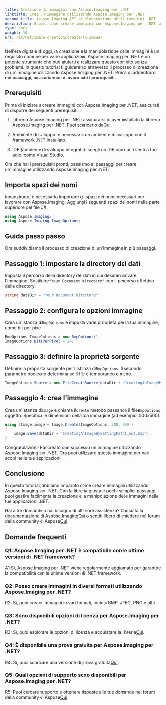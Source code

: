 ```yaml
---
title: Creazione di immagini con Aspose.Imaging per .NET
linktitle: Crea un'immagine utilizzando Aspose.Imaging per .NET
second_title: Aspose.Imaging API di elaborazione delle immagini .NET
description: Scopri come creare immagini con Aspose.Imaging per .NET in questo tutorial completo.
type: docs
weight: 10
url: /it/net/image-creation/create-an-image/
---
```

Nell'era digitale di oggi, la creazione e la manipolazione delle immagini è un requisito comune per varie applicazioni. Aspose.Imaging per .NET è un potente strumento che può aiutarti a realizzare questo compito senza problemi. In questo tutorial ti guideremo attraverso il processo di creazione di un'immagine utilizzando Aspose.Imaging per .NET. Prima di addentrarci nei passaggi, assicuriamoci di avere tutti i prerequisiti.

## Prerequisiti

Prima di iniziare a creare immagini con Aspose.Imaging per .NET, assicurati di disporre dei seguenti prerequisiti:

1.  Libreria Aspose.Imaging per .NET: assicurarsi di aver installato la libreria Aspose.Imaging per .NET. Puoi scaricarlo da[Qui](https://releases.aspose.com/imaging/net/).

2. Ambiente di sviluppo: è necessario un ambiente di sviluppo con il framework .NET installato.

3. IDE (ambiente di sviluppo integrato): scegli un IDE con cui ti senti a tuo agio, come Visual Studio.

Ora che hai i prerequisiti pronti, passiamo ai passaggi per creare un'immagine utilizzando Aspose.Imaging per .NET.

## Importa spazi dei nomi

Innanzitutto, è necessario importare gli spazi dei nomi necessari per lavorare con Aspose.Imaging. Aggiungi i seguenti spazi dei nomi nella parte superiore del file C#:


```csharp
using Aspose.Imaging;
using Aspose.Imaging.ImageOptions;
```

## Guida passo passo

Ora suddividiamo il processo di creazione di un'immagine in più passaggi.

## Passaggio 1: impostare la directory dei dati

 Imposta il percorso della directory dei dati in cui desideri salvare l'immagine. Sostituire`"Your Document Directory"` con il percorso effettivo della directory.

```csharp
string dataDir = "Your Document Directory";
```

## Passaggio 2: configura le opzioni immagine

 Crea un'istanza di`BmpOptions` e imposta varie proprietà per la tua immagine, come bit per pixel.

```csharp
BmpOptions ImageOptions = new BmpOptions();
ImageOptions.BitsPerPixel = 24;
```

## Passaggio 3: definire la proprietà sorgente

 Definire la proprietà sorgente per l'istanza di`BmpOptions`. Il secondo parametro booleano determina se il file è temporaneo o meno.

```csharp
ImageOptions.Source = new FileCreateSource(dataDir + "CreatingAnImageBySettingPath_out.bmp", false);
```

## Passaggio 4: crea l'immagine

 Crea un'istanza di`Image` e chiama il`Create` metodo passando il file`BmpOptions` oggetto. Specifica le dimensioni della tua immagine (ad esempio, 500x500).

```csharp
using (Image image = Image.Create(ImageOptions, 500, 500))
{
    image.Save(dataDir + "CreatingAnImageBySettingPath1_out.bmp");
}
```

Congratulazioni! Hai creato con successo un'immagine utilizzando Aspose.Imaging per .NET. Ora puoi utilizzare questa immagine per vari scopi nelle tue applicazioni.

## Conclusione

In questo tutorial, abbiamo imparato come creare immagini utilizzando Aspose.Imaging per .NET. Con la libreria giusta e pochi semplici passaggi, puoi gestire facilmente la creazione e la manipolazione delle immagini nelle tue applicazioni .NET.

 Hai altre domande o hai bisogno di ulteriore assistenza? Consulta la documentazione di Aspose.Imaging[Qui](https://reference.aspose.com/imaging/net/) o sentiti libero di chiedere nel forum della community di Aspose[Qui](https://forum.aspose.com/).

## Domande frequenti

### Q1: Aspose.Imaging per .NET è compatibile con le ultime versioni di .NET framework?

A1:Sì, Aspose.Imaging per .NET viene regolarmente aggiornato per garantire la compatibilità con le ultime versioni di .NET framework.

### Q2: Posso creare immagini in diversi formati utilizzando Aspose.Imaging per .NET?

R2: Sì, puoi creare immagini in vari formati, inclusi BMP, JPEG, PNG e altri.

### Q3: Sono disponibili opzioni di licenza per Aspose.Imaging per .NET?

 R3: Sì, puoi esplorare le opzioni di licenza e acquistare la libreria[Qui](https://purchase.aspose.com/buy).

### Q4: È disponibile una prova gratuita per Aspose.Imaging per .NET?

 R4: Sì, puoi scaricare una versione di prova gratuita[Qui](https://releases.aspose.com/imaging/net/).

### Q5: Quali opzioni di supporto sono disponibili per Aspose.Imaging per .NET?

 R5: Puoi cercare supporto e ottenere risposte alle tue domande nel forum della community di Aspose[Qui](https://forum.aspose.com/).